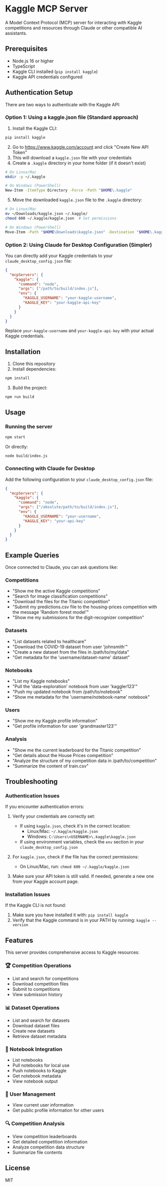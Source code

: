 # Kaggle MCP Server

A Model Context Protocol (MCP) server for interacting with Kaggle competitions and resources through Claude or other compatible AI assistants.

## Prerequisites

- Node.js 16 or higher
- TypeScript
- Kaggle CLI installed (`pip install kaggle`)
- Kaggle API credentials configured

## Authentication Setup

There are two ways to authenticate with the Kaggle API:

### Option 1: Using a kaggle.json file (Standard approach)

1. Install the Kaggle CLI:
```bash
pip install kaggle
```

2. Go to https://www.kaggle.com/account and click "Create New API Token"
3. This will download a `kaggle.json` file with your credentials
4. Create a `.kaggle` directory in your home folder (if it doesn't exist)
```bash
# On Linux/Mac
mkdir -p ~/.kaggle

# On Windows (PowerShell)
New-Item -ItemType Directory -Force -Path "$HOME\.kaggle"
```

5. Move the downloaded `kaggle.json` file to the `.kaggle` directory:
```bash
# On Linux/Mac
mv ~/Downloads/kaggle.json ~/.kaggle/
chmod 600 ~/.kaggle/kaggle.json  # Set permissions

# On Windows (PowerShell)
Move-Item -Path "$HOME\Downloads\kaggle.json" -Destination "$HOME\.kaggle\kaggle.json"
```

### Option 2: Using Claude for Desktop Configuration (Simpler)

You can directly add your Kaggle credentials to your `claude_desktop_config.json` file:

```json
{
  "mcpServers": {
    "kaggle": {
      "command": "node",
      "args": ["/path/to/build/index.js"],
      "env": {
        "KAGGLE_USERNAME": "your-kaggle-username",
        "KAGGLE_KEY": "your-kaggle-api-key"
      }
    }
  }
}
```

Replace `your-kaggle-username` and `your-kaggle-api-key` with your actual Kaggle credentials.

## Installation

1. Clone this repository
2. Install dependencies:

```bash
npm install
```

3. Build the project:

```bash
npm run build
```

## Usage

### Running the server

```bash
npm start
```

Or directly:

```bash
node build/index.js
```

### Connecting with Claude for Desktop

Add the following configuration to your `claude_desktop_config.json` file:

```json
{
  "mcpServers": {
    "kaggle": {
      "command": "node",
      "args": ["/absolute/path/to/build/index.js"],
      "env": {
        "KAGGLE_USERNAME": "your-username",
        "KAGGLE_KEY": "your-api-key"
      }
    }
  }
}
```

## Example Queries

Once connected to Claude, you can ask questions like:

### Competitions
- "Show me the active Kaggle competitions"
- "Search for image classification competitions"
- "Download the files for the Titanic competition"
- "Submit my predictions.csv file to the housing-prices competition with the message 'Random forest model'"
- "Show me my submissions for the digit-recognizer competition"

### Datasets
- "List datasets related to healthcare"
- "Download the COVID-19 dataset from user 'johnsmith'"
- "Create a new dataset from the files in /path/to/my/data"
- "Get metadata for the 'username/dataset-name' dataset"

### Notebooks
- "List my Kaggle notebooks"
- "Pull the 'data-exploration' notebook from user 'kaggler123'"
- "Push my updated notebook from /path/to/notebook"
- "Show me metadata for the 'username/notebook-name' notebook"

### Users
- "Show me my Kaggle profile information"
- "Get profile information for user 'grandmaster123'"

### Analysis
- "Show me the current leaderboard for the Titanic competition"
- "Get details about the House Prices competition"
- "Analyze the structure of my competition data in /path/to/competition"
- "Summarize the content of train.csv"

## Troubleshooting

### Authentication Issues

If you encounter authentication errors:

1. Verify your credentials are correctly set:
   - If using `kaggle.json`, check it's in the correct location:
     - Linux/Mac: `~/.kaggle/kaggle.json`
     - Windows: `C:\Users\<USERNAME>\.kaggle\kaggle.json`
   - If using environment variables, check the `env` section in your `claude_desktop_config.json`

2. For `kaggle.json`, check if the file has the correct permissions:
   - On Linux/Mac, run: `chmod 600 ~/.kaggle/kaggle.json`

3. Make sure your API token is still valid. If needed, generate a new one from your Kaggle account page.

### Installation Issues

If the Kaggle CLI is not found:

1. Make sure you have installed it with: `pip install kaggle`
2. Verify that the Kaggle command is in your PATH by running: `kaggle --version`

## Features

This server provides comprehensive access to Kaggle resources:

### 🏆 Competition Operations
- List and search for competitions
- Download competition files
- Submit to competitions
- View submission history

### 📊 Dataset Operations
- List and search for datasets
- Download dataset files
- Create new datasets
- Retrieve dataset metadata

### 📓 Notebook Integration
- List notebooks
- Pull notebooks for local use
- Push notebooks to Kaggle
- Get notebook metadata
- View notebook output

### 👤 User Management
- View current user information
- Get public profile information for other users

### 🔍 Competition Analysis
- View competition leaderboards
- Get detailed competition information
- Analyze competition data structure
- Summarize file contents

## License

MIT
